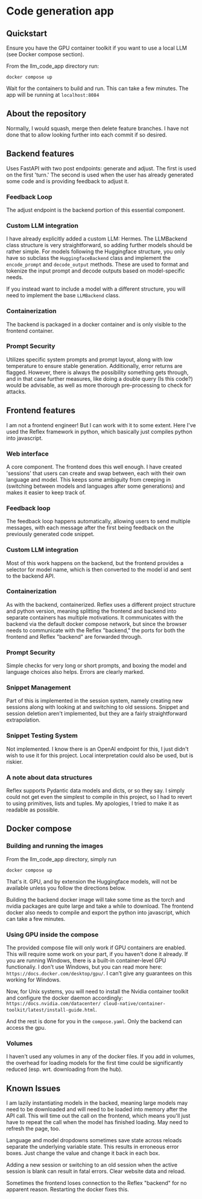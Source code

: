 # Code generation app

## Quickstart

Ensure you have the GPU container toolkit if you want to use a local LLM (see Docker
compose section).

From the llm_code_app directory run:

```shell
docker compose up
```

Wait for the containers to build and run. This can take a few minutes. The app will
be running at `localhost:8084`

## About the repository

Normally, I would squash, merge then delete feature branches. I have not done that to
allow looking further into each commit if so desired.

## Backend features

Uses FastAPI with two post endpoints: generate and adjust. The first is used on the
first 'turn.' The second is used when the user has already generated some code and is
providing feedback to adjust it.

### Feedback Loop

The adjust endpoint is the backend portion of this essential component.

### Custom LLM integration

I have already explicitly added a custom LLM: Hermes. The LLMBackend class structure is
very straightforward, so adding further models should be rather simple. For models
following the Huggingface structure, you only have so subclass the `HuggingfaceBackend`
class and implement the `encode_prompt` and `decode_output` methods. These are used to
format and tokenize the input prompt and decode outputs based on model-specific needs.

If you instead want to include a model with a different structure, you will need to
implement the base `LLMBackend` class.

### Containerization

The backend is packaged in a docker container and is only visible to the frontend
container.

### Prompt Security

Utilizes specific system prompts and prompt layout, along with low temperature to
ensure stable generation. Additionally, error returns are flagged. However, there is
always the possibility something gets through, and in that case further measures, like
doing a double query (Is this code?) would be advisable, as well as more thorough
pre-processing to check for attacks.

## Frontend features

I am not a frontend engineer! But I can work with it to some extent. Here I've used the
Reflex framework in python, which basically just compiles python into javascript.

### Web interface

A core component. The frontend does this well enough. I have created 'sessions' that
users can create and swap between, each with their own language and model. This keeps
some ambiguity from creeping in (switching between models and languages after some
generations) and makes it easier to keep track of.

### Feedback loop

The feedback loop happens automatically, allowing users to send multiple messages, with
each message after the first being feedback on the previously generated code snippet.

### Custom LLM integration

Most of this work happens on the backend, but the frontend provides a selector for model
name, which is then converted to the model id and sent to the backend API.

### Containerization

As with the backend, containerized. Reflex uses a different project structure and python
version, meaning splitting the frontend and backend into separate containers has
multiple motivations. It communicates with the backend via the default docker compose
network, but since the browser needs to communicate with the Reflex "backend," the ports
for both the frontend and Reflex "backend" are forwarded through.

### Prompt Security

Simple checks for very long or short prompts, and boxing the model and language choices
also helps. Errors are clearly marked.

### Snippet Management

Part of this is implemented in the session system, namely creating new sessions along
with looking at and switching to old sessions. Snippet and session deletion aren't
implemented, but they are a fairly straightforward extrapolation.

### Snippet Testing System

Not implemented. I know there is an OpenAI endpoint for this, I just didn't wish to use
it for this project. Local interpretation could also be used, but is riskier.

### A note about data structures

Reflex supports Pydantic data models and dicts, or so they say. I simply could not get
even the simplest to compile in this project, so I had to revert to using primitives,
lists and tuples. My apologies, I tried to make it as readable as possible.

## Docker compose

### Building and running the images

From the llm_code_app directory, simply run

```shell
docker compose up
```

That's it. GPU, and by extension the Huggingface models, will not be available unless
you follow the directions below.

Building the backend docker image will take some time as the torch and nvidia packages
are quite large and take a while to download. The frontend docker also needs to compile
and export the python into javascript, which can take a few minutes.

### Using GPU inside the compose

The provided compose file will only work if GPU containers are enabled. This will
require some work on your part, if you haven't done it already. If you are running
Windows, there is a built-in container-level GPU functionaliy. I don't use Windows, but
you can read more here: `https://docs.docker.com/desktop/gpu/`. I can't give any
guarantees on this working for Windows.

Now, for Unix systems, you will need to install the Nvidia container toolkit and
configure the docker daemon accordingly: `https://docs.nvidia.com/datacenter/
cloud-native/container-toolkit/latest/install-guide.html`.

And the rest is done for you in the `compose.yaml`. Only the backend can access the gpu.

### Volumes

I haven't used any volumes in any of the docker files. If you add in volumes, the
overhead for loading models for the first time could be significantly reduced (esp. wrt.
downloading from the hub).

## Known Issues

I am lazily instantiating models in the backed, meaning large models may need to be
downloaded and will need to be loaded into memory after the API call. This will time out
the call on the frontend, which means you'll just have to repeat the call when the model
has finished loading. May need to refresh the page, too.

Language and model dropdowns sometimes save state across reloads separate the underlying
variable state. This results in erroneous error boxes. Just change the value and
change it back in each box.

Adding a new session or switching to an old session when the active session is blank
can result in fatal errors. Clear website data and reload.

Sometimes the frontend loses connection to the Reflex "backend" for no apparent reason.
Restarting the docker fixes this.
